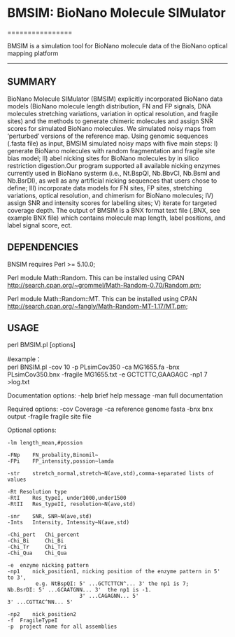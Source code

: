 # BMSIM: BioNano Molecule SIMulator
================

BMSIM is a simulation tool for BioNano molecule data of the BioNano optical mapping platform

---------------


SUMMARY
---------------
BioNano Molecule SIMulator (BMSIM) explicitly incorporated BioNano data models (BioNano molecule length distribution, FN and FP signals, DNA molecules stretching variations, variation in optical resolution, and fragile sites) and the methods to generate chimeric molecules and assign SNR scores for simulated BioNano molecules. We simulated noisy maps from ‘perturbed’ versions of the reference map. Using genomic sequences (.fasta file) as input, BMSIM simulated noisy maps with five main steps: I) generate BioNano molecules with random fragmentation and fragile site bias model; II) abel nicking sites for BioNano molecules by in silico restriction digestion.Our program supported all available nicking enzymes currently used in BioNano systerm (i.e., Nt.BspQI, Nb.BbvCI, Nb.Bsml and Nb.BsrDI), as well as any artificial nicking sequences that users chose to define; III) incorporate data models for FN sites, FP sites, stretching variations, optical resolution, and chimerism for BioNano molecules; IV) assign SNR and intensity scores for labelling sites; V) iterate for targeted coverage depth. The output of BMSIM is a BNX format text file (.BNX, see example BNX file) which contains molecule map length, label positions, and label signal score, ect.

 
DEPENDENCIES
---------------
BNSIM requires Perl >= 5.10.0;

Perl module Math::Random. 
This can be installed using CPAN http://search.cpan.org/~grommel/Math-Random-0.70/Random.pm;

Perl module Math::Random::MT. 
This can be installed using CPAN http://search.cpan.org/~fangly/Math-Random-MT-1.17/MT.pm;

    
USAGE
---------------    
perl BMSIM.pl [options]

#example：                                
 perl BNSIM.pl -cov 10 -p PLsimCov350 -ca MG1655.fa -bnx PLsimCov350.bnx -fragile MG1655.txt -e GCTCTTC,GAAGAGC -np1 7 >log.txt

Documentation options:
 	-help	brief help message
	-man	full documentation

Required options:
	-cov	Coverage
	-ca	reference genome fasta
	-bnx	bnx output
	-fragile	fragile site file

Optional options:

	-lm	length_mean,#possion
	
	-FNp	FN_probality,Binomil~
	-FPi	FP_intensity,possion~lamda
	
	-str	stretch_normal,stretch~N(ave,std),comma-separated lists of values
	
	-Rt	Resolution type
	-RtI	Res_typeI, under1000,under1500
	-RtII	Res_typeII, resolution~N(ave,std)
	
	-snr	SNR, SNR~N(ave,std)
	-Ints	Intensity, Intensity~N(ave,std)
	
	-Chi_pert	Chi_percent
	-Chi_Bi		Chi_Bi
	-Chi_Tr		Chi_Tri
	-Chi_Qua	Chi_Qua
	
	-e	enzyme nicking pattern
	-np1	nick_position1, nicking position of the enzyme pattern in 5' to 3',
             e.g. NtBspQI: 5' ...GCTCTTCN^... 3' the np1 is 7;    Nb.BsrDI: 5' ...GCAATGNN... 3'  the np1 is -1.
                           3' ...CAGAGNN... 5'                              3' ...CGTTAC^NN... 5'
			 
	-np2	nick_position2
	-f	FragileTypeI
	-p	project name for all assemblies
	




